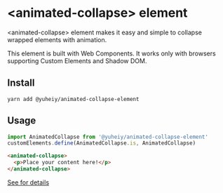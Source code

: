 # &lt;animated-collapse&gt; element

&lt;animated-collapse&gt; element makes it easy and simple to collapse wrapped elements with animation.

This element is built with Web Components. It works only with browsers supporting Custom Elements and Shadow DOM.

## Install

```
yarn add @yuheiy/animated-collapse-element
```

## Usage

```js
import AnimatedCollapse from '@yuheiy/animated-collapse-element'
customElements.define(AnimatedCollapse.is, AnimatedCollapse)
```

```html
<animated-collapse>
  <p>Place your content here!</p>
</animated-collapse>
```

[See for details](https://yuheiy.github.io/animated-collapse-element/)
